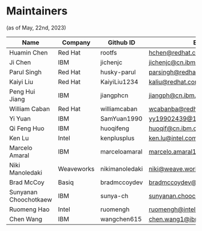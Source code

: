# Maintainers 
(as of May, 22nd, 2023)

|  Name  |  Company  | Github ID  | Email   |
|---|---|---|---|
| Huamin Chen  | Red Hat  | rootfs  | hchen@redhat.com  |
| Ji Chen | IBM | jichenjc | jichenjc@cn.ibm.com |
| Parul Singh | Red Hat | husky-parul | parsingh@redhat.com |
| Kaiyi Liu | Red Hat | KaiyiLiu1234 | kaliu@redhat.com |
| Peng Hui Jiang | IBM | jiangphcn | jiangph@cn.ibm.com |
| William Caban | Red Hat | williamcaban | wcabanba@redhat.com |
| Yi Yuan | IBM | SamYuan1990 | yy19902439@126.com |
| Qi Feng Huo | IBM | huoqifeng | huoqif@cn.ibm.com |
| Ken Lu | Intel | kenplusplus | ken.lu@intel.com |
| Marcelo Amaral | IBM | marceloamaral | marcelo.amaral1@ibm.com |
| Niki Manoledaki | Weaveworks | nikimanoledaki | niki@weave.works |
| Brad McCoy | Basiq | bradmccoydev | bradmccoydev@gmail.com |
| Sunyanan Choochotkaew | IBM |  sunya-ch | sunyanan.choochotkaew1@ibm.com | 
| Ruomeng Hao | Intel | ruomengh | ruomengh@intel.com | 
Chen Wang | IBM | wangchen615 | chen.wang1@ibm.com |
